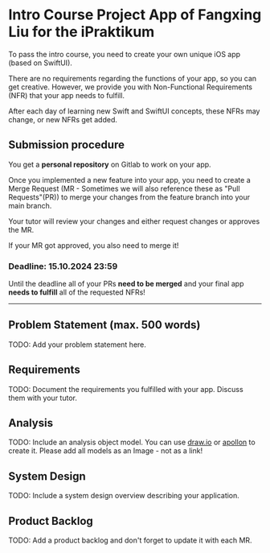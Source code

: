 # Intro Course Project App of Fangxing Liu for the iPraktikum

To pass the intro course, you need to create your own unique iOS app (based on SwiftUI).

There are no requirements regarding the functions of your app, so you can get creative.
However, we provide you with Non-Functional Requirements (NFR) that your app needs to fulfill.

After each day of learning new Swift and SwiftUI concepts, these NFRs may change, or new NFRs get added.

## Submission procedure

You get a **personal repository** on Gitlab to work on your app.

Once you implemented a new feature into your app, you need to create a Merge Request (MR - Sometimes we will also reference these as "Pull Requests"(PR)) to merge your changes from the feature branch into your main branch.

Your tutor will review your changes and either request changes or approves the MR.

If your MR got approved, you also need to merge it!

### Deadline: **15.10.2024 23:59**

Until the deadline all of your PRs **need to be merged** and your final app **needs to fulfill** all of the requested NFRs!

---

## Problem Statement (max. 500 words)

TODO: Add your problem statement here. 

## Requirements

TODO: Document the requirements you fulfilled with your app. Discuss them with your tutor.

## Analysis

TODO: Include an analysis object model. You can use [draw.io](https://draw.io) or [apollon](https://apollon.ase.cit.tum.de) to create it. Please add all models as an Image - not as a link!

## System Design

TODO: Include a system design overview describing your application.

## Product Backlog

TODO: Add a product backlog and don't forget to update it with each MR.

